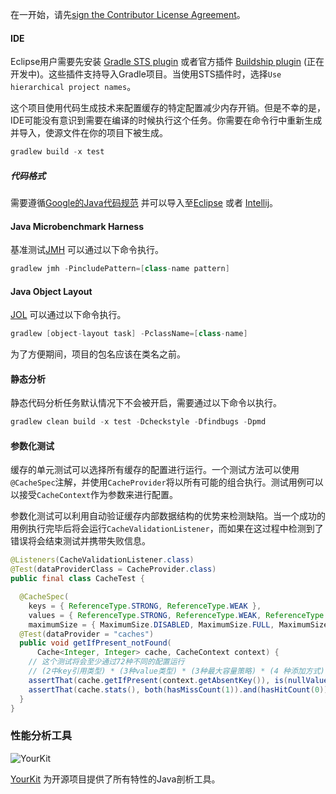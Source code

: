 在一开始，请先[sign the Contributor License Agreement](https://www.clahub.com/agreements/ben-manes/caffeine)。

#### IDE

Eclipse用户需要先安装 [Gradle STS plugin](http://marketplace.eclipse.org/content/gradle-ide-pack) 或者官方插件 [Buildship plugin](http://marketplace.eclipse.org/content/buildship-gradle-integration) (正在开发中)。这些插件支持导入Gradle项目。当使用STS插件时，选择`Use hierarchical project names`。    

这个项目使用代码生成技术来配置缓存的特定配置减少内存开销。但是不幸的是，IDE可能没有意识到需要在编译的时候执行这个任务。你需要在命令行中重新生成并导入，使源文件在你的项目下被生成。      

```gradle
gradlew build -x test
```

##### 代码格式
需要遵循[Google的Java代码规范](https://google.github.io/styleguide/javaguide.html) 并可以导入至[Eclipse](https://raw.githubusercontent.com/google/styleguide/gh-pages/eclipse-java-google-style.xml) 或者 [Intellij](https://raw.githubusercontent.com/google/styleguide/gh-pages/intellij-java-google-style.xml)。     

#### Java Microbenchmark Harness
基准测试[JMH](https://github.com/melix/jmh-gradle-plugin) 可以通过以下命令执行。     

```gradle
gradlew jmh -PincludePattern=[class-name pattern]
```

#### Java Object Layout
[JOL](http://openjdk.java.net/projects/code-tools/jol) 可以通过以下命令执行。    

```gradle
gradlew [object-layout task] -PclassName=[class-name]
```

为了方便期间，项目的包名应该在类名之前。     

#### 静态分析
静态代码分析任务默认情况下不会被开启，需要通过以下命令以执行。    

```gradle
gradlew clean build -x test -Dcheckstyle -Dfindbugs -Dpmd
```

#### 参数化测试
缓存的单元测试可以选择所有缓存的配置进行运行。一个测试方法可以使用`@CacheSpec`注解，并使用`CacheProvider`将以所有可能的组合执行。测试用例可以以接受`CacheContext`作为参数来进行配置。     

参数化测试可以利用自动验证缓存内部数据结构的优势来检测缺陷。当一个成功的用例执行完毕后将会运行`CacheValidationListener`，而如果在这过程中检测到了错误将会结束测试并携带失败信息。     

```java
@Listeners(CacheValidationListener.class)
@Test(dataProviderClass = CacheProvider.class)
public final class CacheTest {

  @CacheSpec(
    keys = { ReferenceType.STRONG, ReferenceType.WEAK },
    values = { ReferenceType.STRONG, ReferenceType.WEAK, ReferenceType.SOFT },
    maximumSize = { MaximumSize.DISABLED, MaximumSize.FULL, MaximumSize.UNREACHABLE })
  @Test(dataProvider = "caches")
  public void getIfPresent_notFound(
      Cache<Integer, Integer> cache, CacheContext context) {
    // 这个测试将会至少通过72种不同的配置运行
    // (2中key引用类型) * (3种value类型) * (3种最大容量策略) * (4 种添加方式)
    assertThat(cache.getIfPresent(context.getAbsentKey()), is(nullValue());
    assertThat(cache.stats(), both(hasMissCount(1)).and(hasHitCount(0)));
  }
}
```

### 性能分析工具
![YourKit](http://www.yourkit.com/images/yklogo.png)

[YourKit](http://www.yourkit.com) 为开源项目提供了所有特性的Java剖析工具。